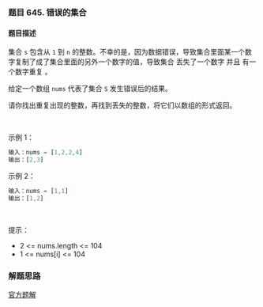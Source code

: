 ### 题目 645. 错误的集合
#### 题目描述
集合 `s` 包含从 `1` 到 `n` 的整数。不幸的是，因为数据错误，导致集合里面某一个数字复制了成了集合里面的另外一个数字的值，导致集合 丢失了一个数字 并且 有一个数字重复 。

给定一个数组 `nums` 代表了集合 `S` 发生错误后的结果。

请你找出重复出现的整数，再找到丢失的整数，将它们以数组的形式返回。

 

示例 1：

```js
输入：nums = [1,2,2,4]
输出：[2,3]
```
示例 2：

```js
输入：nums = [1,1]
输出：[1,2]
```
 

提示：

- 2 <= nums.length <= 104
- 1 <= nums[i] <= 104

### 解题思路
[官方题解](https://leetcode-cn.com/problems/set-mismatch/solution/cuo-wu-de-ji-he-by-leetcode-solution-1ea4/)